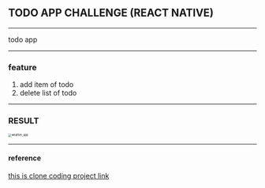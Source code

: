 ## TODO APP CHALLENGE (REACT NATIVE)

---



todo app







---



### feature

1. add item of todo
2. delete list of todo





---



### RESULT



<img src="https://github.com/cothi/reactNativeTest/tree/main/todo/assets/todo.jpeg?raw=true&&p" alt="weather_app" style="zoom:40%;" />





---



#### reference

[this is clone coding project link](https://github.com/nomadcoders/WorkHardTravelHardApp/blob/master/App.js)





